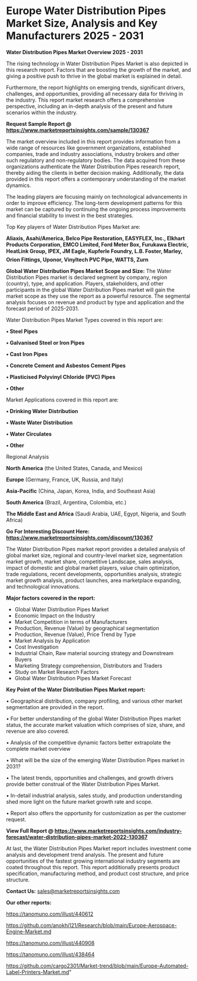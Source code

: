 # Europe Water Distribution Pipes Market Size, Analysis and Key Manufacturers 2025 - 2031

<Strong> Water Distribution Pipes Market Overview 2025 - 2031</strong>

The rising technology in Water Distribution Pipes Market is also depicted in this research report. Factors that are boosting the growth of the market, and giving a positive push to thrive in the global market is explained in detail.

Furthermore, the report highlights on emerging trends, significant drivers, challenges, and opportunities, providing all necessary data for thriving in the industry. This report market research offers a comprehensive perspective, including an in-depth analysis of the present and future scenarios within the industry.

<strong>Request Sample Report @ <a href=https://www.marketreportsinsights.com/sample/130367>https://www.marketreportsinsights.com/sample/130367</a></strong>

The market overview included in this report provides information from a wide range of resources like government organizations, established companies, trade and industry associations, industry brokers and other such regulatory and non-regulatory bodies. The data acquired from these organizations authenticate the Water Distribution Pipes research report, thereby aiding the clients in better decision making. Additionally, the data provided in this report offers a contemporary understanding of the market dynamics.

The leading players are focusing mainly on technological advancements in order to improve efficiency. The long-term development patterns for this market can be captured by continuing the ongoing process improvements and financial stability to invest in the best strategies.

Top Key players of Water Distribution Pipes Market are:

<strong>Aliaxis, Asahi/America, Belco Pipe Restoration, EASYFLEX, Inc., Elkhart Products Corporation, EMCO Limited, Ford Meter Box, Furukawa Electric, HeatLink Group, IPEX, JM Eagle, Kupferle Foundry, L.B. Foster, Marley, Orion Fittings, Uponor, Vinyltech PVC Pipe, WATTS, Zurn</strong>

<strong><b>Global Water Distribution Pipes Market Scope and Size:</b></strong>
The Water Distribution Pipes market is declared segment by company, region (country), type, and application. Players, stakeholders, and other participants in the global Water Distribution Pipes market will gain the market scope as they use the report as a powerful resource. The segmental analysis focuses on revenue and product by type and application and the forecast period of 2025-2031.

Water Distribution Pipes Market Types covered in this report are:

<strong>• Steel Pipes

• Galvanised Steel or Iron Pipes

• Cast Iron Pipes

• Concrete Cement and Asbestos Cement Pipes

• Plasticised Polyvinyl Chloride (PVC) Pipes

• Other</strong>

Market Applications covered in this report are:

<strong>• Drinking Water Distribution

• Waste Water Distribution

• Water Circulates

• Other</strong> 

Regional Analysis

<strong>North America</strong> (the United States, Canada, and Mexico)

<strong>Europe</strong> (Germany, France, UK, Russia, and Italy)

<strong>Asia-Pacific</strong> (China, Japan, Korea, India, and Southeast Asia)

<strong>South America</strong> (Brazil, Argentina, Colombia, etc.)

<strong>The Middle East and Africa</strong> (Saudi Arabia, UAE, Egypt, Nigeria, and South Africa)

<strong>Go For Interesting Discount Here: <a href=https://www.marketreportsinsights.com/discount/130367>https://www.marketreportsinsights.com/discount/130367</a></strong>

The Water Distribution Pipes market report provides a detailed analysis of global market size, regional and country-level market size, segmentation market growth, market share, competitive Landscape, sales analysis, impact of domestic and global market players, value chain optimization, trade regulations, recent developments, opportunities analysis, strategic market growth analysis, product launches, area marketplace expanding, and technological innovations.

<strong><b>Major factors covered in the report:</b></strong>
<ul>
  <li>Global Water Distribution Pipes Market </li>
  <li>Economic Impact on the Industry</li>
  <li>Market Competition in terms of Manufacturers</li>
  <li>Production, Revenue (Value) by geographical segmentation</li>
  <li>Production, Revenue (Value), Price Trend by Type</li>
  <li>Market Analysis by Application</li>
  <li>Cost Investigation</li>
  <li>Industrial Chain, Raw material sourcing strategy and Downstream Buyers</li>
  <li>Marketing Strategy comprehension, Distributors and Traders</li>
  <li>Study on Market Research Factors</li>
  <li>Global Water Distribution Pipes Market Forecast</li>
</ul>

<strong><b>Key Point of the Water Distribution Pipes Market report:</b></strong>

• Geographical distribution, company profiling, and various other market segmentation are provided in the report.

• For better understanding of the global Water Distribution Pipes market status, the accurate market valuation which comprises of size, share, and revenue are also covered.

• Analysis of the competitive dynamic factors better extrapolate the complete market overview

• What will be the size of the emerging Water Distribution Pipes market in 2031?

• The latest trends, opportunities and challenges, and growth drivers provide better construal of the Water Distribution Pipes Market.

• In-detail industrial analysis, sales study, and production understanding shed more light on the future market growth rate and scope.

• Report also offers the opportunity for customization as per the customer request.

<strong><b>View Full Report @ <a href=https://www.marketreportsinsights.com/industry-forecast/water-distribution-pipes-market-2022-130367>https://www.marketreportsinsights.com/industry-forecast/water-distribution-pipes-market-2022-130367</a></b></strong>


At last, the Water Distribution Pipes Market report includes investment come analysis and development trend analysis. The present and future opportunities of the fastest growing international industry segments are coated throughout this report. This report additionally presents product specification, manufacturing method, and product cost structure, and price structure.

<strong>Contact Us:</strong>
sales@marketreportsinsights.com

<strong>Our other reports:</strong>

<a href=https://tanomuno.com/illust/440612>https://tanomuno.com/illust/440612</a>

<a href=https://github.com/anokhi121/Research/blob/main/Europe-Aerospace-Engine-Market.md>https://github.com/anokhi121/Research/blob/main/Europe-Aerospace-Engine-Market.md</a>

<a href=https://tanomuno.com/illust/440908>https://tanomuno.com/illust/440908</a>

<a href=https://tanomuno.com/illust/438464>https://tanomuno.com/illust/438464</a>

<a href=https://github.com/cargo2301/Market-trend/blob/main/Europe-Automated-Label-Printers-Market.md>https://github.com/cargo2301/Market-trend/blob/main/Europe-Automated-Label-Printers-Market.md</a>"
